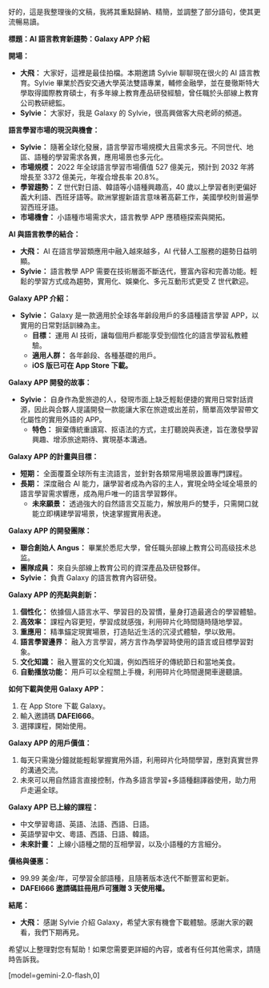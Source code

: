 好的，這是我整理後的文稿，我將其重點歸納、精簡，並調整了部分語句，使其更流暢易讀。

**標題：AI 語言教育新趨勢：Galaxy APP 介紹**

**開場：**

*   **大飛：** 大家好，這裡是最佳拍檔。本期邀請 Sylvie 聊聊現在很火的 AI 語言教育。Sylvie 畢業於西安交通大學英法雙語專業，輔修金融學，並在曼徹斯特大學取得國際教育碩士，有多年線上教育產品研發經驗，曾任職於头部線上教育公司教研總監。
*   **Sylvie：** 大家好，我是 Galaxy 的 Sylvie，很高興做客大飛老師的頻道。

**語言學習市場的現況與機會：**

*   **Sylvie：** 隨著全球化發展，語言學習市場規模大且需求多元。不同世代、地區、語種的學習需求各異，應用場景也多元化。
*   **市場規模：** 2022 年全球語言學習市場價值 527 億美元，預計到 2032 年將增長至 3372 億美元，年複合增長率 20.8%。
*   **學習趨勢：** Z 世代對日語、韓語等小語種興趣高，40 歲以上學習者則更偏好義大利語、西班牙語等。歐洲掌握新語言意味著高薪工作，美國學校則普遍學習西班牙語。
*   **市場機會：** 小語種市場需求大，語言教學 APP 應積極探索與開拓。

**AI 與語言教學的結合：**

*   **大飛：** AI 在語言學習類應用中融入越來越多，AI 代替人工服務的趨勢日益明顯。
*   **Sylvie：** 語言教學 APP 需要在技術層面不斷迭代，豐富內容和完善功能。輕鬆的學習方式成為趨勢，實用化、娛樂化、多元互動形式更受 Z 世代歡迎。

**Galaxy APP 介紹：**

*   **Sylvie：** Galaxy 是一款適用於全球各年齡段用戶的多語種語言學習 APP，以實用的日常對話訓練為主。
    *   **目標：** 運用 AI 技術，讓每個用戶都能享受到個性化的語言學習私教體驗。
    *   **適用人群：** 各年齡段、各種基礎的用戶。
    *   **iOS 版已可在 App Store 下載。**

**Galaxy APP 開發的故事：**

*   **Sylvie：** 自身作為愛旅遊的人，發現市面上缺乏輕鬆便捷的實用日常對話資源，因此與合夥人提議開發一款能讓大家在旅遊或出差前，簡單高效學習帶文化屬性的實用外語的 APP。
    *   **特色：** 摒棄傳統重讀寫、抠语法的方式，主打聽說與表達，旨在激發學習興趣、增添旅途期待、實現基本溝通。

**Galaxy APP 的計畫與目標：**

*   **短期：** 全面覆蓋全球所有主流語言，並針對各類常用場景設置專門課程。
*   **長期：** 深度融合 AI 能力，讓學習者成為內容的主人，實現全時全域全場景的語言學習需求響應，成為用戶唯一的語言學習夥伴。
    *   **未來願景：** 透過強大的自然語言交互能力，解放用戶的雙手，只需開口就能立即構建學習場景，快速掌握實用表達。

**Galaxy APP 的開發團隊：**

*   **聯合創始人 Angus：** 畢業於悉尼大學，曾任職头部線上教育公司高级技术总监。
*   **團隊成員：** 來自头部線上教育公司的資深產品及研發夥伴。
*   **Sylvie：** 負責 Galaxy 的語言教育內容研發。

**Galaxy APP 的亮點與創新：**

1.  **個性化：** 依據個人語言水平、學習目的及習慣，量身打造最適合的學習體驗。
2.  **高效率：** 課程內容更短，學習成就感強，利用碎片化時間隨時隨地學習。
3.  **重應用：** 精準錨定現實場景，打造貼近生活的沉浸式體驗，學以致用。
4.  **語言學習邊界：** 融入方言學習，將方言作為學習時使用的語言或目標學習對象。
5.  **文化知識：** 融入豐富的文化知識，例如西班牙的傳統節日和當地美食。
6.  **自動播放功能：** 用戶可以全程關上手機，利用碎片化時間邊開車邊聽讀。

**如何下載與使用 Galaxy APP：**

1.  在 App Store 下載 Galaxy。
2.  輸入邀請碼 **DAFEI666**。
3.  選擇課程，開始使用。

**Galaxy APP 的用戶價值：**

1.  每天只需幾分鐘就能輕鬆掌握實用外語，利用碎片化時間學習，應對真實世界的溝通交流。
2.  未來可以用自然語言直接控制，作為多語言學習+多語種翻譯器使用，助力用戶走遍全球。

**Galaxy APP 已上線的課程：**

*   中文學習粵語、英語、法語、西語、日語。
*   英語學習中文、粵語、西語、日語、韓語。
*   **未來計畫：** 上線小語種之間的互相學習，以及小語種的方言細分。

**價格與優惠：**

*   99.99 美金/年，可學習全部語種，且隨著版本迭代不斷豐富和更新。
*   **DAFEI666 邀請碼註冊用戶可獲贈 3 天使用權。**

**結尾：**

*   **大飛：** 感謝 Sylvie 介紹 Galaxy，希望大家有機會下載體驗。感謝大家的觀看，我們下期再見。

希望以上整理對您有幫助！如果您需要更詳細的內容，或者有任何其他需求，請隨時告訴我。

[model=gemini-2.0-flash,0]
